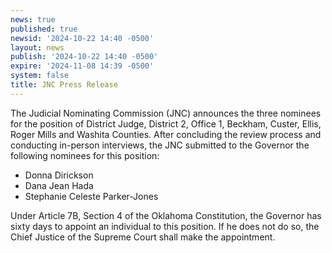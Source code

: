 ```yaml
---
news: true
published: true
newsid: '2024-10-22 14:40 -0500'
layout: news
publish: '2024-10-22 14:40 -0500'
expire: '2024-11-08 14:39 -0500'
system: false
title: JNC Press Release
---
```

The Judicial Nominating Commission (JNC) announces the three nominees for the position of District Judge, District 2, Office 1, Beckham, Custer, Ellis, Roger Mills and Washita Counties. After concluding the review process and conducting in-person interviews, the JNC submitted to the Governor the following nominees for this position:

- Donna Dirickson
- Dana Jean Hada
- Stephanie Celeste Parker-Jones

Under Article 7B, Section 4 of the Oklahoma Constitution, the Governor has sixty days to appoint an individual to this position. If he does not do so, the Chief Justice of the Supreme Court shall make the appointment.
